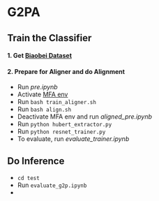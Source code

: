 # G2PA

## Train the Classifier

#### 1. Get [Biaobei Dataset](https://www.data-baker.com/open_source.html)

#### 2. Prepare for Aligner and do Alignment

- Run *pre.ipynb*
- Activate [MFA env](https://montreal-forced-aligner.readthedocs.io/en/latest/installation.html)
- Run `bash train_aligner.sh`
- Run `bash align.sh`
- Deactivate MFA env and run *aligned_pre.ipynb*
- Run `python hubert_extractor.py`
- Run `python resnet_trainer.py`
- To evaluate, run *evaluate_trainer.ipynb*


## Do Inference

- `cd test`
- Run `evaluate_g2p.ipynb` 
- 